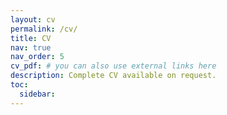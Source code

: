 ```yaml
---
layout: cv
permalink: /cv/
title: CV
nav: true
nav_order: 5
cv_pdf: # you can also use external links here
description: Complete CV available on request.
toc:
  sidebar:
---
```

